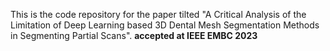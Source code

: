 This is the code repository for the paper tilted "A Critical Analysis of the Limitation of Deep Learning based 3D Dental Mesh Segmentation Methods in Segmenting Partial Scans". **accepted at IEEE EMBC 2023**
